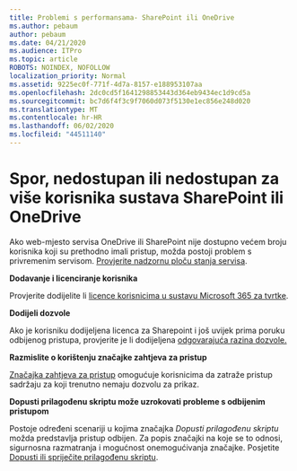 ```yaml
---
title: Problemi s performansama- SharePoint ili OneDrive
ms.author: pebaum
author: pebaum
ms.date: 04/21/2020
ms.audience: ITPro
ms.topic: article
ROBOTS: NOINDEX, NOFOLLOW
localization_priority: Normal
ms.assetid: 9225ec0f-771f-4d7a-8157-e188953107aa
ms.openlocfilehash: 2dc0cd5f1641298853443d364eb9434ec1d9cd5a
ms.sourcegitcommit: bc7d6f4f3c9f7060d073f5130e1ec856e248d020
ms.translationtype: MT
ms.contentlocale: hr-HR
ms.lasthandoff: 06/02/2020
ms.locfileid: "44511140"
---
```

# <a name="sharepoint-or-onedrive-slow-inaccessible-or-unavailable-for-multiple-users"></a>Spor, nedostupan ili nedostupan za više korisnika sustava SharePoint ili OneDrive

Ako web-mjesto servisa OneDrive ili SharePoint nije dostupno većem broju korisnika koji su prethodno imali pristup, možda postoji problem s privremenim servisom. [Provjerite nadzornu ploču stanja servisa](https://portal.office.com/adminportal/home#/servicehealth).

**Dodavanje i licenciranje korisnika**

Provjerite dodijelite li [licence korisnicima u sustavu Microsoft 365 za tvrtke](https://docs.microsoft.com/microsoft-365/admin/add-users/add-users).


**Dodijeli dozvole**

Ako je korisniku dodijeljena licenca za Sharepoint i još uvijek prima poruku odbijenog pristupa, provjerite je li dodijeljena [odgovarajuća razina dozvole.](https://docs.microsoft.com/sharepoint/understanding-permission-levels)

**Razmislite o korištenju značajke zahtjeva za pristup**

[Značajka zahtjeva za pristup](https://support.office.com/article/Set-up-and-manage-access-requests-94B26E0B-2822-49D4-929A-8455698654B3) omogućuje korisnicima da zatraže pristup sadržaju za koji trenutno nemaju dozvolu za prikaz.

**Dopusti prilagođenu skriptu može uzrokovati probleme s odbijenim pristupom**

Postoje određeni scenariji u kojima značajka *Dopusti prilagođenu skriptu* možda predstavlja pristup odbijen. Za popis značajki na koje se to odnosi, sigurnosna razmatranja i mogućnost onemogućivanja značajke. Posjetite [Dopusti ili spriječite prilagođenu skriptu](https://docs.microsoft.com/sharepoint/allow-or-prevent-custom-script).

